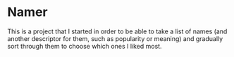 # Namer
This is a project that I started in order to be able to take a list of names (and another descriptor for them, such as popularity or meaning) and gradually sort through them to choose which ones I liked most.
